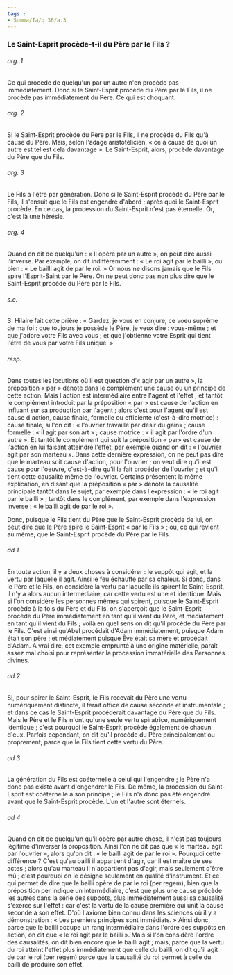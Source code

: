 ```yaml
---
tags : 
- Summa/Ia/q.36/a.3
---
```


### Le Saint-Esprit procède-t-il du Père par le Fils ?

###### arg. 1
Ce qui procède de quelqu'un par un autre n'en procède pas immédiatement. Donc si le Saint-Esprit procède du Père par le Fils, il ne procède pas immédiatement du Père. Ce qui est choquant. 

###### arg. 2
Si le Saint-Esprit procède du Père par le Fils, il ne procède du Fils qu'à cause du Père. Mais, selon l'adage aristotélicien, « ce à cause de quoi un autre est tel est cela davantage ». Le Saint-Esprit, alors, procède davantage du Père que du Fils. 

###### arg. 3
Le Fils a l'être par génération. Donc si le Saint-Esprit procède du Père par le Fils, il s'ensuit que le Fils est engendré d'abord ; après quoi le Saint-Esprit procède. En ce cas, la procession du Saint-Esprit n'est pas éternelle. Or, c'est là une hérésie. 

###### arg. 4
Quand on dit de quelqu'un : « Il opère par un autre », on peut dire aussi l'inverse. Par exemple, on dit indifféremment : « Le roi agit par le bailli », ou bien : « Le bailli agit de par le roi. » Or nous ne disons jamais que le Fils spire l'Esprit-Saint par le Père. On ne peut donc pas non plus dire que le Saint-Esprit procède du Père par le Fils. 

###### s.c.
S. Hilaire fait cette prière : « Gardez, je vous en conjure, ce voeu suprême de ma foi : que toujours je possède le Père, je veux dire : vous-même ; et que j'adore votre Fils avec vous ; et que j'obtienne votre Esprit qui tient l'être de vous par votre Fils unique. » 

###### resp.
Dans toutes les locutions où il est question d'« agir par un autre », la préposition « par » dénote dans le complément une cause ou un principe de cette action. Mais l'action est intermédiaire entre l'agent et l'effet ; et tantôt le complément introduit par la préposition « par » est cause de l'action en influant sur sa production par l'agent ; alors c'est pour l'agent qu'il est cause d'action, cause finale, formelle ou efficiente (c'est-à-dire motrice) : cause finale, si l'on dit : « l'ouvrier travaille par désir du gain» ; cause formelle : « il agit par son art » ; cause motrice : « il agit par l'ordre d'un autre ». Et tantôt le complément qui suit la préposition « par» est cause de l'action en lui faisant atteindre l'effet, par exemple quand on dit : « l'ouvrier agit par son marteau ». Dans cette dernière expression, on ne peut pas dire que le marteau soit cause d'action, pour l'ouvrier ; on veut dire qu'il est cause pour l'oeuvre, c'est-à-dire qu'il la fait procéder de l'ouvrier ; et qu'il tient cette causalité même de l'ouvrier. Certains présentent la même explication, en disant que la préposition « par » dénote la causalité principale tantôt dans le sujet, par exemple dans l'expression : « le roi agit par le bailli » ; tantôt dans le complément, par exemple dans l'expression inverse : « le bailli agit de par le roi ». 

Donc, puisque le Fils tient du Père que le Saint-Esprit procède de lui, on peut dire que le Père spire le Saint-Esprit « par le Fils » ; ou, ce qui revient au même, que le Saint-Esprit procède du Père par le Fils. 

###### ad 1
En toute action, il y a deux choses à considérer : le suppôt qui agit, et la vertu par laquelle il agit. Ainsi le feu échauffe par sa chaleur. Si donc, dans le Père et le Fils, on considère la vertu par laquelle ils spirent le Saint-Esprit, il n'y a alors aucun intermédiaire, car cette vertu est une et identique. Mais si l'on considère les personnes mêmes qui spirent, puisque le Saint-Esprit procède à la fois du Père et du Fils, on s'aperçoit que le Saint-Esprit procède du Père immédiatement en tant qu'il vient du Père, et médiatement en tant qu'il vient du Fils ; voilà en quel sens on dit qu'il procède du Père par le Fils. C'est ainsi qu'Abel procédait d'Adam immédiatement, puisque Adam était son père ; et médiatement puisque Ève était sa mère et procédait d'Adam. A vrai dire, cet exemple emprunté à une origine matérielle, paraît assez mal choisi pour représenter la procession immatérielle des Personnes divines. 

###### ad 2
Si, pour spirer le Saint-Esprit, le Fils recevait du Père une vertu numériquement distincte, il ferait office de cause seconde et instrumentale ; et dans ce cas le Saint-Esprit procéderait davantage du Père que du Fils. Mais le Père et le Fils n'ont qu'une seule vertu spiratrice, numériquement identique ; c'est pourquoi le Saint-Esprit procède également de chacun d'eux. Parfois cependant, on dit qu'il procède du Père principalement ou proprement, parce que le Fils tient cette vertu du Père. 

###### ad 3
La génération du Fils est coéternelle à celui qui l'engendre ; le Père n'a donc pas existé avant d'engendrer le Fils. De même, la procession du Saint-Esprit est coéternelle à son principe ; le Fils n'a donc pas été engendré avant que le Saint-Esprit procède. L'un et l'autre sont éternels. 

###### ad 4
Quand on dit de quelqu'un qu'il opère par autre chose, il n'est pas toujours légitime d'inverser la proposition. Ainsi l'on ne dit pas que « le marteau agit par l'ouvrier », alors qu'on dit : « le bailli agit de par le roi ». Pourquoi cette différence ? C'est qu'au bailli il appartient d'agir, car il est maître de ses actes ; alors qu'au marteau il n'appartient pas d'agir, mais seulement d'être mû ; c'est pourquoi on le désigne seulement en qualité d'instrument. Et ce qui permet de dire que le bailli opère de par le roi (per regem), bien que la préposition per indique un intermédiaire, c'est que plus une cause précède les autres dans la série des suppôts, plus immédiatement aussi sa causalité s'exerce sur l'effet : car c'est la vertu de la cause première qui unit la cause seconde à son effet. D'où l'axiome bien connu dans les sciences où il y a démonstration : « Les premiers principes sont immédiats. » Ainsi donc, parce que le bailli occupe un rang intermédiaire dans l'ordre des suppôts en action, on dit que « le roi agit par le bailli ». Mais si l'on considère l'ordre des causalités, on dit bien encore que le bailli agit ; mais, parce que la vertu du roi atteint l'effet plus immédiatement que celle du bailli, on dit qu'il agit de par le roi (per regem) parce que la causalité du roi permet à celle du bailli de produire son effet. 



